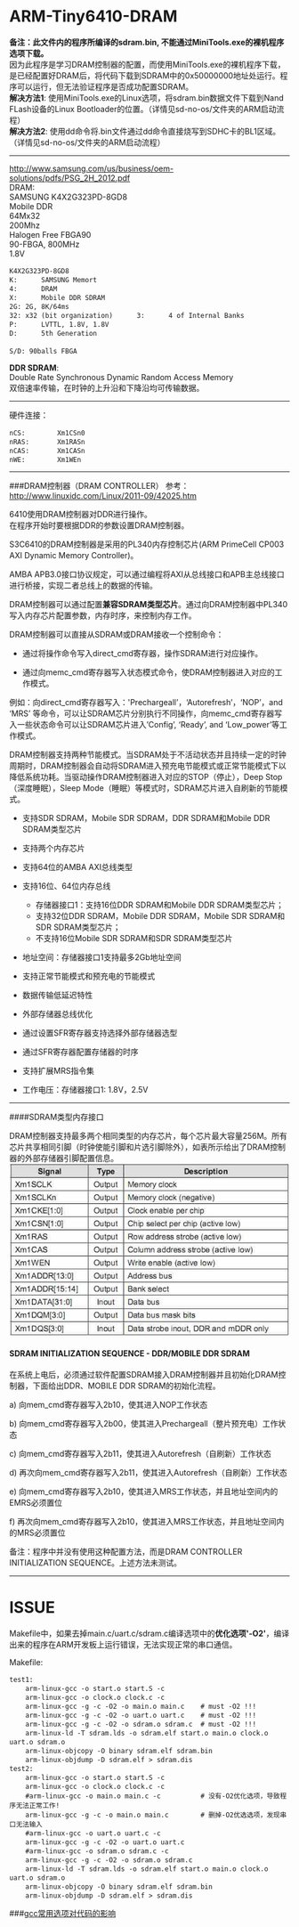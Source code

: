 ARM-Tiny6410-DRAM
====
**备注：此文件内的程序所编译的sdram.bin, 不能通过MiniTools.exe的裸机程序选项下载。**    
因为此程序是学习DRAM控制器的配置，而使用MiniTools.exe的裸机程序下载，是已经配置好DRAM后，将代码下载到SDRAM中的0x50000000地址处运行。程序可以运行，但无法验证程序是否成功配置SDRAM。   
**解决方法1**:  使用MiniTools.exe的Linux选项，将sdram.bin数据文件下载到Nand FLash设备的Linux Bootloader的位置。（详情见sd-no-os/文件夹的ARM启动流程）    
**解决方法2**:  使用dd命令将.bin文件通过dd命令直接烧写到SDHC卡的BL1区域。（详情见sd-no-os/文件夹的ARM启动流程）   

----

<http://www.samsung.com/us/business/oem-solutions/pdfs/PSG_2H_2012.pdf>    
DRAM:       
SAMSUNG K4X2G323PD-8GD8   
Mobile DDR     
64Mx32    
200Mhz     
Halogen Free FBGA90    
90-FBGA, 800MHz      
1.8V


	K4X2G323PD-8GD8 
	K:		SAMSUNG Memort
	4:	 	DRAM
	X:		Mobile DDR SDRAM
	2G:	2G, 8K/64ms
	32:	x32 (bit organization)		3:		4 of Internal Banks
	P:		LVTTL, 1.8V, 1.8V
	D:		5th Generation
	
	S/D: 90balls FBGA
	
**DDR SDRAM**:    
Double Rate Synchronous Dynamic Random Access Memory    
双倍速率传输，在时钟的上升沿和下降沿均可传输数据。

----

硬件连接：


	nCS: 		Xm1CSn0
	nRAS:		Xm1RASn
	nCAS:		Xm1CASn
	nWE:		Xm1WEn
	
----

###DRAM控制器（DRAM CONTROLLER）
参考：<http://www.linuxidc.com/Linux/2011-09/42025.htm>   

6410使用DRAM控制器对DDR进行操作。   
在程序开始时要根据DDR的参数设置DRAM控制器。

S3C6410的DRAM控制器是采用的PL340内存控制芯片(ARM PrimeCell CP003 AXI Dynamic Memory Controller)。   

AMBA APB3.0接口协议规定，可以通过编程将AXI从总线接口和APB主总线接口进行桥接，实现二者总线上的数据的传输。

DRAM控制器可以通过配置**兼容SDRAM类型芯片**。通过向DRAM控制器中PL340写入内存芯片配置参数，内存时序，来控制内存工作。 

DRAM控制器可以直接从SDRAM或DRAM接收一个控制命令：

* 通过将操作命令写入direct_cmd寄存器，操作SDRAM进行对应操作。

* 通过向memc_cmd寄存器写入状态模式命令，使DRAM控制器进入对应的工作模式。

例如：向direct_cmd寄存器写入：'Prechargeall’，‘Autorefresh’，‘NOP’，and ‘MRS’ 等命令，可以让SDRAM芯片分别执行不同操作，向memc_cmd寄存器写入一些状态命令可以让SDRAM芯片进入’Config’, ‘Ready’, and ‘Low_power’等工作模式。 

DRAM控制器支持两种节能模式。当SDRAM处于不活动状态并且持续一定的时钟周期时，DRAM控制器会自动将SDRAM进入预充电节能模式或正常节能模式下以降低系统功耗。当驱动操作DRAM控制器进入对应的STOP（停止），Deep Stop（深度睡眠），Sleep Mode（睡眠）等模式时，SDRAM芯片进入自刷新的节能模式。

* 支持SDR SDRAM，Mobile SDR SDRAM，DDR SDRAM和Mobile DDR SDRAM类型芯片

* 支持两个内存芯片

* 支持64位的AMBA AXI总线类型

* 支持16位、64位内存总线
		
	* 存储器接口1：支持16位DDR SDRAM和Mobile DDR SDRAM类型芯片；
	*	支持32位DDR SDRAM，Mobile DDR SDRAM，Mobile SDR SDRAM和SDR SDRAM类型芯片；
	*	不支持16位Mobile SDR SDRAM和SDR SDRAM类型芯片

* 地址空间：存储器接口1支持最多2Gb地址空间
* 支持正常节能模式和预充电的节能模式
* 数据传输低延迟特性
* 外部存储器总线优化
* 通过设置SFR寄存器支持选择外部存储器选型
* 通过SFR寄存器配置存储器的时序
* 支持扩展MRS指令集
* 工作电压：存储器接口1:   1.8V，2.5V

----


####SDRAM类型内存接口


DRAM控制器支持最多两个相同类型的内存芯片，每个芯片最大容量256M。所有芯片共享相同引脚（时钟使能引脚和片选引脚除外），如表所示给出了DRAM控制器的外部存储器引脚配置信息。
![Memory Port 1 Pin Description](images/1.jpg)


####  SDRAM INITIALIZATION SEQUENCE - DDR/MOBILE DDR SDRAM
在系统上电后，必须通过软件配置SDRAM接入DRAM控制器并且初始化DRAM控制器，下面给出DDR、MOBILE DDR SDRAM的初始化流程。

a) 向mem_cmd寄存器写入2b10，使其进入NOP工作状态

b) 向mem_cmd寄存器写入2b00，使其进入Prechargeall（整片预充电）工作状态

c) 向mem_cmd寄存器写入2b11，使其进入Autorefresh（自刷新）工作状态

d) 再次向mem_cmd寄存器写入2b11，使其进入Autorefresh（自刷新）工作状态

e) 向mem_cmd寄存器写入2b10，使其进入MRS工作状态，并且地址空间内的EMRS必须置位

f) 再次向mem_cmd寄存器写入2b10，使其进入MRS工作状态，并且地址空间内的MRS必须置位

备注：程序中并没有使用这种配置方法，而是DRAM CONTROLLER INITIALIZATION SEQUENCE。上述方法未测试。

----

ISSUE
====

Makefile中，如果去掉main.c/uart.c/sdram.c编译选项中的**优化选项'-O2'**，编译出来的程序在ARM开发板上运行错误，无法实现正常的串口通信。

Makefile:

	test1:
		arm-linux-gcc -o start.o start.S -c
		arm-linux-gcc -o clock.o clock.c -c
		arm-linux-gcc -g -c -O2 -o main.o main.c    # must -O2 !!!
		arm-linux-gcc -g -c -O2 -o uart.o uart.c    # must -O2 !!!
		arm-linux-gcc -g -c -O2 -o sdram.o sdram.c  # must -O2 !!!
		arm-linux-ld -T sdram.lds -o sdram.elf start.o main.o clock.o uart.o sdram.o
		arm-linux-objcopy -O binary sdram.elf sdram.bin
		arm-linux-objdump -D sdram.elf > sdram.dis
	test2:
		arm-linux-gcc -o start.o start.S -c
		arm-linux-gcc -o clock.o clock.c -c
		#arm-linux-gcc -o main.o main.c -c          # 没有-O2优化选项，导致程序无法正常工作!
		arm-linux-gcc -g -c -o main.o main.c        # 删掉-O2优选选项，发现串口无法输入
		#arm-linux-gcc -o uart.o uart.c -c
		arm-linux-gcc -g -c -O2 -o uart.o uart.c
		#arm-linux-gcc -o sdram.o sdram.c -c
		arm-linux-gcc -g -c -O2 -o sdram.o sdram.c
		arm-linux-ld -T sdram.lds -o sdram.elf start.o main.o clock.o uart.o sdram.o
		arm-linux-objcopy -O binary sdram.elf sdram.bin
		arm-linux-objdump -D sdram.elf > sdram.dis


###[gcc常用选项对代码的影响](http://if.ustc.edu.cn/%7Exbzhou/blog/archives/sth_gcc.html#I198)





